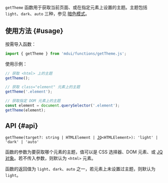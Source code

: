 `getTheme` 函数用于获取当前页面、或在指定元素上设置的主题。主题包括 `light`、`dark`、`auto` 三种，参见 [暗色模式](/docs/2/styles/dark-mode)。

## 使用方法 {#usage}

按需导入函数：

```js
import { getTheme } from 'mdui/functions/getTheme.js';
```

使用示例：

```js
// 获取 <html> 上的主题
getTheme();

// 获取 class="element" 元素上的主题
getTheme('.element');

// 获取指定 DOM 元素上的主题
const element = document.querySelector('.element');
getTheme(element);
```

## API {#api}

<pre><code class="nohighlight">getTheme(target?: string | HTMLElement | <a href="/docs/2/functions/jq">JQ</a>&lt;HTMLElement&gt;): 'light' | 'dark' | 'auto'</code></pre>

函数的参数为要获取哪个元素的主题，值可以是 CSS 选择器、DOM 元素、或 [JQ 对象](/docs/2/functions/jq)。若不传入参数，则默认为 `<html>` 元素。

函数的返回值为 `light`、`dark`、`auto` 之一，若元素上未设置过主题，则默认为 `light`。

